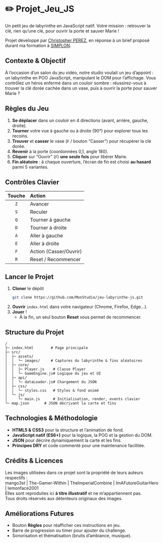 # :pencil2: Projet_Jeu_JS

Un petit jeu de labyrinthe en JavaScript natif. Votre mission : retrouver la clé, rien qu’une clé, pour ouvrir la porte et sauver Marie !

Projet développé par [Christopher PEREZ](https://github.com/Chr1stopherPerez), en réponse à un brief proposé durant ma formation à [SIMPLON](https://www.simplon.co/).

## Contexte & Objectif

À l’occasion d’un salon du jeu vidéo, notre studio voulait un jeu d’appoint : un labyrinthe en POO JavaScript, manipulant le DOM pour l’affichage.
Vous contrôlez un héros enfermé dans un couloir sombre : réussirez-vous à trouver la clé dorée cachée dans un vase, puis à ouvrir la porte pour sauver Marie ?

## Règles du Jeu

1. **Se déplacer** dans un couloir en 4 directions (avant, arrière, gauche, droite).
2. **Tourner** votre vue à gauche ou à droite (90°) pour explorer tous les recoins.
3. **Trouver** et **casser** le vase (`F` / bouton “Casser”) pour récupérer la clé dorée.
4. **Revenir** à la porte (coordonnées 0,1, angle 180).
5. **Cliquer** sur “Ouvrir” (`F`) **une seule fois** pour libérer Marie.
6. **Fin aléatoire** : à chaque ouverture, l’écran de fin est choisi **au hasard** parmi 5 variantes.

## Contrôles Clavier

| Touche | Action                 |
| :----: | :--------------------- |
|  `Z`   | Avancer                |
|  `S`   | Reculer                |
|  `Q`   | Tourner à gauche       |
|  `D`   | Tourner à droite       |
|  `A`   | Aller à gauche         |
|  `E`   | Aller à droite         |
|  `F`   | Action (Casser/Ouvrir) |
|  `R`   | Reset / Recommencer    |

## Lancer le Projet

1. **Cloner** le dépôt
   ```bash
   git clone https://github.com/MonStudio/jeu-labyrinthe-js.git
   ```
2. **Ouvrir** `index.html` dans votre navigateur (Chrome, Firefox, Edge…).
3. **Jouer** !
   - À la fin, un seul bouton **Reset** vous permet de recommencer.

## Structure du Projet

```
/
├─ index.html        # Page principale
├─ src/
│  ├─ assets/
│  │  └─ images/     # Captures du labyrinthe & fins aléatoires
│  ├─ core/
│  │  ├─ Player.js    # Classe Player
│  │  └─ GameEngine.js# Logique du jeu et UI
│  ├─ api/
│  │  └─ dataLoader.js# Chargement du JSON
│  ├─ css/
│  │  └─ styles.css   # Styles & fond animé
│  └─ js/
│     └─ main.js      # Initialisation, render, events clavier
└─ map.json       # JSON décrivant la carte et fins
```

## Technologies & Méthodologie

- **HTML5 & CSS3** pour la structure et l’animation de fond.
- **JavaScript natif (ES6+)** pour la logique, la POO et la gestion du DOM.
- **JSON** pour décrire dynamiquement la carte et les fins.
- **Principes DRY** et code commenté pour une maintenance facilitée.

## Crédits & Licences

Les images utilisées dans ce projet sont la propriété de leurs auteurs respectifs :  
mango3st | The-Gamer-Within | TheImperialCombine | ImAFutureGuitarHero | lemonface2001  
Elles sont reproduites ici **à titre illustratif** et ne m’appartiennent pas.  
Tous droits réservés aux détenteurs originaux des images.

## Améliorations Futures

- Bouton **Règles** pour réafficher ces instructions en jeu.
- Barre de progression ou timer pour ajouter du challenge.
- Sonorisation et thématisation (bruits d’ambiance, musique).
